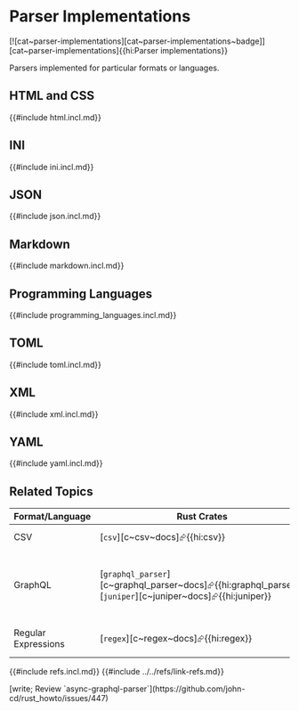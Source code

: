# Parser Implementations

[![cat~parser-implementations][cat~parser-implementations~badge]][cat~parser-implementations]{{hi:Parser implementations}}

Parsers implemented for particular formats or languages.

## HTML and CSS

{{#include html.incl.md}}

## INI

{{#include ini.incl.md}}

## JSON

{{#include json.incl.md}}

## Markdown

{{#include markdown.incl.md}}

## Programming Languages

{{#include programming_languages.incl.md}}

## TOML

{{#include toml.incl.md}}

## XML

{{#include xml.incl.md}}

## YAML

{{#include yaml.incl.md}}

## Related Topics

| Format/Language | Rust Crates | Notes |
| --- | ---|---|
| CSV | [`csv`][c~csv~docs]⮳{{hi:csv}} | [`csv`][c~csv~docs]⮳{{hi:csv}} is a robust and widely used CSV parser. |
| GraphQL | [`graphql_parser`][c~graphql_parser~docs]⮳{{hi:graphql_parser}}, [`juniper`][c~juniper~docs]⮳{{hi:juniper}} | [`graphql_parser`][c~graphql_parser~docs]⮳{{hi:graphql_parser}} parses GraphQL queries. [`juniper`][c~juniper~docs]⮳{{hi:juniper}} is a GraphQL server implementation and includes parsing capabilities. |
| Regular Expressions | [`regex`][c~regex~docs]⮳{{hi:regex}} | [`regex`][c~regex~docs]⮳{{hi:regex}} is the standard crate for regular expression parsing and matching. |

{{#include refs.incl.md}}
{{#include ../../refs/link-refs.md}}

<div class="hidden">
[write; Review `async-graphql-parser`](https://github.com/john-cd/rust_howto/issues/447)
</div>
